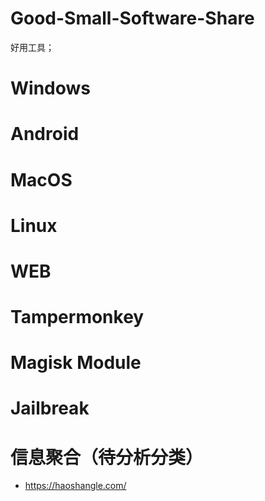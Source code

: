 # Good-Small-Software-Share
好用工具；


# Windows

# Android

# MacOS

# Linux

# WEB

# Tampermonkey

# Magisk Module

# Jailbreak

# 信息聚合（待分析分类）
- https://haoshangle.com/
